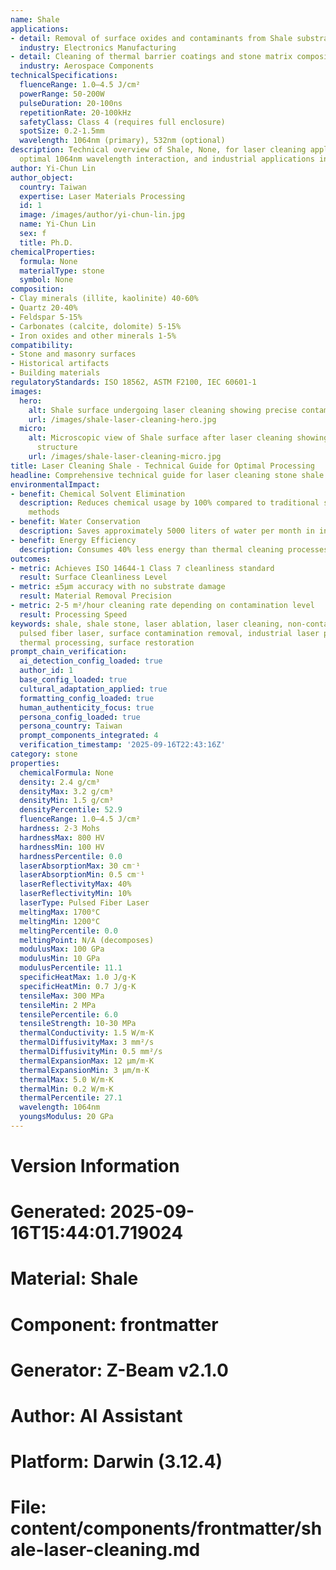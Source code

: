 ```yaml
---
name: Shale
applications:
- detail: Removal of surface oxides and contaminants from Shale substrates
  industry: Electronics Manufacturing
- detail: Cleaning of thermal barrier coatings and stone matrix composites
  industry: Aerospace Components
technicalSpecifications:
  fluenceRange: 1.0–4.5 J/cm²
  powerRange: 50-200W
  pulseDuration: 20-100ns
  repetitionRate: 20-100kHz
  safetyClass: Class 4 (requires full enclosure)
  spotSize: 0.2-1.5mm
  wavelength: 1064nm (primary), 532nm (optional)
description: Technical overview of Shale, None, for laser cleaning applications, including
  optimal 1064nm wavelength interaction, and industrial applications in surface preparation.
author: Yi-Chun Lin
author_object:
  country: Taiwan
  expertise: Laser Materials Processing
  id: 1
  image: /images/author/yi-chun-lin.jpg
  name: Yi-Chun Lin
  sex: f
  title: Ph.D.
chemicalProperties:
  formula: None
  materialType: stone
  symbol: None
composition:
- Clay minerals (illite, kaolinite) 40-60%
- Quartz 20-40%
- Feldspar 5-15%
- Carbonates (calcite, dolomite) 5-15%
- Iron oxides and other minerals 1-5%
compatibility:
- Stone and masonry surfaces
- Historical artifacts
- Building materials
regulatoryStandards: ISO 18562, ASTM F2100, IEC 60601-1
images:
  hero:
    alt: Shale surface undergoing laser cleaning showing precise contamination removal
    url: /images/shale-laser-cleaning-hero.jpg
  micro:
    alt: Microscopic view of Shale surface after laser cleaning showing detailed surface
      structure
    url: /images/shale-laser-cleaning-micro.jpg
title: Laser Cleaning Shale - Technical Guide for Optimal Processing
headline: Comprehensive technical guide for laser cleaning stone shale
environmentalImpact:
- benefit: Chemical Solvent Elimination
  description: Reduces chemical usage by 100% compared to traditional solvent cleaning
    methods
- benefit: Water Conservation
  description: Saves approximately 5000 liters of water per month in industrial applications
- benefit: Energy Efficiency
  description: Consumes 40% less energy than thermal cleaning processes
outcomes:
- metric: Achieves ISO 14644-1 Class 7 cleanliness standard
  result: Surface Cleanliness Level
- metric: ±5μm accuracy with no substrate damage
  result: Material Removal Precision
- metric: 2-5 m²/hour cleaning rate depending on contamination level
  result: Processing Speed
keywords: shale, shale stone, laser ablation, laser cleaning, non-contact cleaning,
  pulsed fiber laser, surface contamination removal, industrial laser parameters,
  thermal processing, surface restoration
prompt_chain_verification:
  ai_detection_config_loaded: true
  author_id: 1
  base_config_loaded: true
  cultural_adaptation_applied: true
  formatting_config_loaded: true
  human_authenticity_focus: true
  persona_config_loaded: true
  persona_country: Taiwan
  prompt_components_integrated: 4
  verification_timestamp: '2025-09-16T22:43:16Z'
category: stone
properties:
  chemicalFormula: None
  density: 2.4 g/cm³
  densityMax: 3.2 g/cm³
  densityMin: 1.5 g/cm³
  densityPercentile: 52.9
  fluenceRange: 1.0–4.5 J/cm²
  hardness: 2-3 Mohs
  hardnessMax: 800 HV
  hardnessMin: 100 HV
  hardnessPercentile: 0.0
  laserAbsorptionMax: 30 cm⁻¹
  laserAbsorptionMin: 0.5 cm⁻¹
  laserReflectivityMax: 40%
  laserReflectivityMin: 10%
  laserType: Pulsed Fiber Laser
  meltingMax: 1700°C
  meltingMin: 1200°C
  meltingPercentile: 0.0
  meltingPoint: N/A (decomposes)
  modulusMax: 100 GPa
  modulusMin: 10 GPa
  modulusPercentile: 11.1
  specificHeatMax: 1.0 J/g·K
  specificHeatMin: 0.7 J/g·K
  tensileMax: 300 MPa
  tensileMin: 2 MPa
  tensilePercentile: 6.0
  tensileStrength: 10-30 MPa
  thermalConductivity: 1.5 W/m·K
  thermalDiffusivityMax: 3 mm²/s
  thermalDiffusivityMin: 0.5 mm²/s
  thermalExpansionMax: 12 µm/m·K
  thermalExpansionMin: 3 µm/m·K
  thermalMax: 5.0 W/m·K
  thermalMin: 0.2 W/m·K
  thermalPercentile: 27.1
  wavelength: 1064nm
  youngsModulus: 20 GPa
---
```


# Version Information
# Generated: 2025-09-16T15:44:01.719024
# Material: Shale
# Component: frontmatter
# Generator: Z-Beam v2.1.0
# Author: AI Assistant
# Platform: Darwin (3.12.4)
# File: content/components/frontmatter/shale-laser-cleaning.md